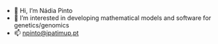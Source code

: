 - 👋 Hi, I’m Nádia Pinto
- 👀 I’m interested in developing mathematical models and software for genetics/genomics
- 📫 npinto@ipatimup.pt

<!---
napinto/napinto is a ✨ special ✨ repository because its `README.md` (this file) appears on your GitHub profile.
You can click the Preview link to take a look at your changes.

- 🌱 I’m currently learning ...
- 💞️ I’m looking to collaborate on ...
--->
